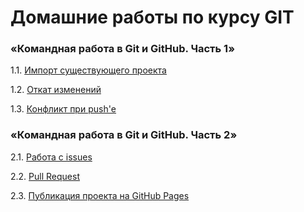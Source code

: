 # Домашние работы по курсу GIT

### «Командная работа в Git и GitHub. Часть 1»
1.1. [Импорт существующего проекта](https://github.com/Ev-genia-Moon/Ign_Task_1/tree/main)

1.2. [Откат изменений](https://github.com/Ev-genia-Moon/Rev_Task_2/commits/main/)

1.3. [Конфликт при push'е](https://github.com/Ev-genia-Moon/git-2-homeworks-fork/blob/main/about/README.md)

### «Командная работа в Git и GitHub. Часть 2»
2.1. [Работа с issues](https://github.com/netology-code/git-2-homeworks-issues/issues/6596)

2.2. [Pull Request](https://github.com/netology-code/git-2-homeworks-pr/pull/6596)

2.3. [Публикация проекта на GitHub Pages](https://ev-genia-moon.github.io/CHOCOLATE/)
